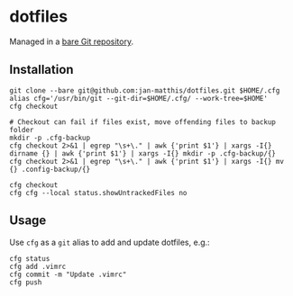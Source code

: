 # dotfiles

Managed in a [bare Git repository](https://www.atlassian.com/git/tutorials/dotfiles).


## Installation

```commandtext
git clone --bare git@github.com:jan-matthis/dotfiles.git $HOME/.cfg
alias cfg='/usr/bin/git --git-dir=$HOME/.cfg/ --work-tree=$HOME'
cfg checkout

# Checkout can fail if files exist, move offending files to backup folder
mkdir -p .cfg-backup
cfg checkout 2>&1 | egrep "\s+\." | awk {'print $1'} | xargs -I{} dirname {} | awk {'print $1'} | xargs -I{} mkdir -p .cfg-backup/{}
cfg checkout 2>&1 | egrep "\s+\." | awk {'print $1'} | xargs -I{} mv {} .config-backup/{}

cfg checkout
cfg cfg --local status.showUntrackedFiles no
```

## Usage

Use `cfg` as a `git` alias to add and update dotfiles, e.g.:

```commandtext
cfg status
cfg add .vimrc
cfg commit -m "Update .vimrc"
cfg push
```
